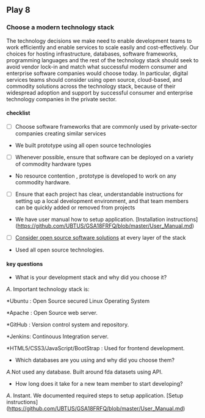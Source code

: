 ## Play 8
### Choose a modern technology stack



The technology decisions we make need to enable development teams to work efficiently and enable services to scale easily and cost-effectively. Our choices for hosting infrastructure, databases, software frameworks, programming languages and the rest of the technology stack should seek to avoid vendor lock-in and match what successful modern consumer and enterprise software companies would choose today. In particular, digital services teams should consider using open source, cloud-based, and commodity solutions across the technology stack, because of their widespread adoption and support by successful consumer and enterprise technology companies in the private sector.

#### checklist
- [ ] Choose software frameworks that are commonly used by private-sector companies creating similar services

* We built prototype using all open source technologies

- [ ] Whenever possible, ensure that software can be deployed on a variety of commodity hardware types

* No resource contention , prototype is developed to work on any commodity hardware.

- [ ] Ensure that each project has clear, understandable instructions for setting up a local development environment, and that team members can be quickly added or removed from projects

* We have user manual how to setup application. [Installation instructions] (https://github.com/UBTUS/GSA18FRFQ/blob/master/User_Manual.md)

- [ ] [Consider open source software solutions](http://www.whitehouse.gov/sites/default/files/omb/assets/egov_docs/memotociostechnologyneutrality.pdf) at every layer of the stack

* Used all open source technologies.

#### key questions
- What is your development stack and why did you choose it?

*A*. Important technology stack is:

*Ubuntu : Open Source secured Linux Operating System

*Apache : Open Source web server.

*GitHub : Version control system and repository.

*Jenkins: Continouus Integration server.

*HTML5/CSS3/JavaScript/BootStrap : Used for frontend development.

- Which databases are you using and why did you choose them?

*A*.Not used any database. Built around fda datasets using API.

- How long does it take for a new team member to start developing?

*A*. Instant. We documented required steps to setup application. [Setup instructions] (https://github.com/UBTUS/GSA18FRFQ/blob/master/User_Manual.md)